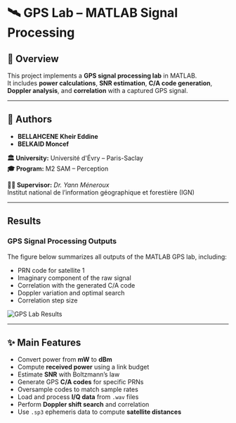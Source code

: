 # 🛰️ GPS Lab – MATLAB Signal Processing

## 📌 Overview
This project implements a **GPS signal processing lab** in MATLAB.  
It includes **power calculations**, **SNR estimation**, **C/A code generation**, **Doppler analysis**, and **correlation** with a captured GPS signal.

---

## 👤 Authors
- **BELLAHCENE Kheir Eddine**  
- **BELKAID Moncef**  

**🏛 University:** Université d'Évry – Paris-Saclay  
**🎓 Program:** M2 SAM – Perception  

**👨‍🏫 Supervisor:** *Dr. Yann Méneroux*  
Institut national de l’information géographique et forestière (IGN)  

---

## Results

### GPS Signal Processing Outputs
The figure below summarizes all outputs of the MATLAB GPS lab, including:  
- PRN code for satellite 1  
- Imaginary component of the raw signal  
- Correlation with the generated C/A code  
- Doppler variation and optimal search  
- Correlation step size  

![GPS Lab Results](./figures/figutre_resultat.png)

---

## ✨ Main Features
- Convert power from **mW** to **dBm**  
- Compute **received power** using a link budget  
- Estimate **SNR** with Boltzmann’s law  
- Generate GPS **C/A codes** for specific PRNs  
- Oversample codes to match sample rates  
- Load and process **I/Q data** from `.wav` files  
- Perform **Doppler shift search** and correlation  
- Use `.sp3` ephemeris data to compute **satellite distances**

